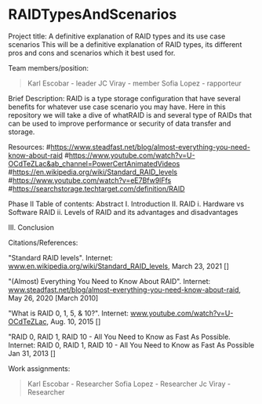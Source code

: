 # RAIDTypesAndScenarios

Project title:  A definitive explanation of RAID types and its use case scenarios
This will be a definitive explanation of RAID types, its different pros and cons and scenarios which it best used for.

Team members/position:
> Karl Escobar - leader
> JC Viray - member
> Sofia Lopez - rapporteur

Brief Description: RAID is a type storage configuration that have several benefits for whatever use case scenario you may have. Here in this repository we will take a dive of whatRAID is and several type of RAIDs that can be used to improve performance or security of data transfer and storage.

Resources:
#https://www.steadfast.net/blog/almost-everything-you-need-know-about-raid
#https://www.youtube.com/watch?v=U-OCdTeZLac&ab_channel=PowerCertAnimatedVideos
#https://en.wikipedia.org/wiki/Standard_RAID_levels
#https://www.youtube.com/watch?v=eE7Bfw9lFfs
#https://searchstorage.techtarget.com/definition/RAID


Phase II
Table of contents:
Abstract
I. Introduction
II. RAID
	i. Hardware vs Software RAID
	ii. Levels of RAID and its advantages and disadvantages
	
III. Conclusion


Citations/References:

"Standard RAID levels". Internet: www.en.wikipedia.org/wiki/Standard_RAID_levels, March 23, 2021 []

"(Almost) Everything You Need to Know About RAID". Internet: www.steadfast.net/blog/almost-everything-you-need-know-about-raid, May 26, 2020 [March 2010]

"What is RAID 0, 1, 5, & 10?". Internet: www.youtube.com/watch?v=U-OCdTeZLac, Aug. 10, 2015 []

"RAID 0, RAID 1, RAID 10 - All You Need to Know as Fast As Possible. Internet: RAID 0, RAID 1, RAID 10 - All You Need to Know as Fast As Possible Jan 31, 2013 []

Work assignments:
> Karl Escobar - Researcher
> Sofia Lopez - Researcher
> Jc Viray - Researcher








